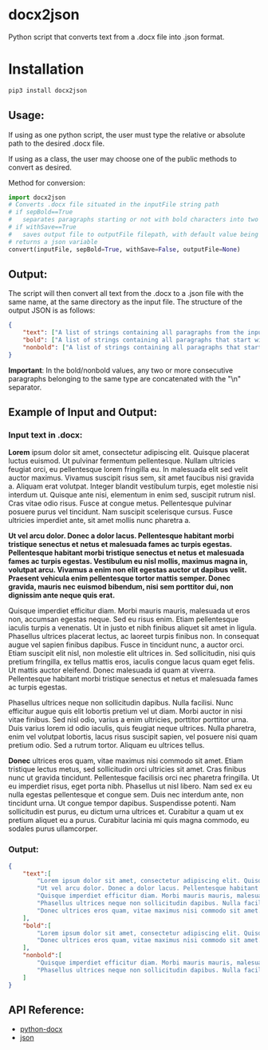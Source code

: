 # docx2json
Python script that converts text from a .docx file into .json format.

# Installation
```bash
pip3 install docx2json
```

## Usage:
If using as one python script, the user must type the relative or absolute path to the desired .docx file.

If using as a class, the user may choose one of the public methods to convert as desired.

Method for conversion:
```python
import docx2json
# Converts .docx file situated in the inputFile string path
# if sepBold==True
#	separates paragraphs starting or not with bold characters into two lists: "bold", "nonbold"
# if withSave==True
# 	saves output file to outputFile filepath, with default value being at the same location as the input file inputFile
# returns a json variable
convert(inputFile, sepBold=True, withSave=False, outputFile=None)
```

## Output:
The script will then convert all text from the .docx to a .json file with the same name, at the same directory as the input file. The structure of the output JSON is as follows:
```json
{
	"text": ["A list of strings containing all paragraphs from the input file.", "..."],
	"bold": ["A list of strings containing all paragraphs that start with bold characters.", "..."],
	"nonbold": ["A list of strings containing all paragraphs that start with non-bold characters.", "..."]
}
```

**Important**: In the bold/nonbold values, any two or more consecutive paragraphs belonging to the same type are concatenated with the "\n" separator.

## Example of Input and Output:
### Input text in .docx:

**Lorem** ipsum dolor sit amet, consectetur adipiscing elit. Quisque placerat luctus euismod. Ut pulvinar fermentum pellentesque. Nullam ultricies feugiat orci, eu pellentesque lorem fringilla eu. In malesuada elit sed velit auctor maximus. Vivamus suscipit risus sem, sit amet faucibus nisi gravida a. Aliquam erat volutpat. Integer blandit vestibulum turpis, eget molestie nisi interdum ut. Quisque ante nisi, elementum in enim sed, suscipit rutrum nisl. Cras vitae odio risus. Fusce at congue metus. Pellentesque pulvinar posuere purus vel tincidunt. Nam suscipit scelerisque cursus. Fusce ultricies imperdiet ante, sit amet mollis nunc pharetra a.

**Ut vel arcu dolor. Donec a dolor lacus. Pellentesque habitant morbi tristique senectus et netus et malesuada fames ac turpis egestas. Pellentesque habitant morbi tristique senectus et netus et malesuada fames ac turpis egestas. Vestibulum eu nisl mollis, maximus magna in, volutpat arcu. Vivamus a enim non elit egestas auctor ut dapibus velit. Praesent vehicula enim pellentesque tortor mattis semper. Donec gravida, mauris nec euismod bibendum, nisi sem porttitor dui, non dignissim ante neque quis erat.**

Quisque imperdiet efficitur diam. Morbi mauris mauris, malesuada ut eros non, accumsan egestas neque. Sed eu risus enim. Etiam pellentesque iaculis turpis a venenatis. Ut in justo et nibh finibus aliquet sit amet in ligula. Phasellus ultrices placerat lectus, ac laoreet turpis finibus non. In consequat augue vel sapien finibus dapibus. Fusce in tincidunt nunc, a auctor orci. Etiam suscipit elit nisl, non molestie elit ultrices in. Sed sollicitudin, nisi quis pretium fringilla, ex tellus mattis eros, iaculis congue lacus quam eget felis. Ut mattis auctor eleifend. Donec malesuada id quam at viverra. Pellentesque habitant morbi tristique senectus et netus et malesuada fames ac turpis egestas.

Phasellus ultrices neque non sollicitudin dapibus. Nulla facilisi. Nunc efficitur augue quis elit lobortis pretium vel ut diam. Morbi auctor in nisi vitae finibus. Sed nisl odio, varius a enim ultricies, porttitor porttitor urna. Duis varius lorem id odio iaculis, quis feugiat neque ultrices. Nulla pharetra, enim vel volutpat lobortis, lacus risus suscipit sapien, vel posuere nisi quam pretium odio. Sed a rutrum tortor. Aliquam eu ultrices tellus.

**Donec** ultrices eros quam, vitae maximus nisi commodo sit amet. Etiam tristique lectus metus, sed sollicitudin orci ultricies sit amet. Cras finibus nunc ut gravida tincidunt. Pellentesque facilisis orci nec pharetra fringilla. Ut eu imperdiet risus, eget porta nibh. Phasellus ut nisl libero. Nam sed ex eu nulla egestas pellentesque et congue sem. Duis nec interdum ante, non tincidunt urna. Ut congue tempor dapibus. Suspendisse potenti. Nam sollicitudin est purus, eu dictum urna ultrices et. Curabitur a quam ut ex pretium aliquet eu a purus. Curabitur lacinia mi quis magna commodo, eu sodales purus ullamcorper.

### Output:

```json
{
	"text":[
		"Lorem ipsum dolor sit amet, consectetur adipiscing elit. Quisque placerat luctus euismod. Ut pulvinar fermentum pellentesque. Nullam ultricies feugiat orci, eu pellentesque lorem fringilla eu. In malesuada elit sed velit auctor maximus. Vivamus suscipit risus sem, sit amet faucibus nisi gravida a. Aliquam erat volutpat. Integer blandit vestibulum turpis, eget molestie nisi interdum ut. Quisque ante nisi, elementum in enim sed, suscipit rutrum nisl. Cras vitae odio risus. Fusce at congue metus. Pellentesque pulvinar posuere purus vel tincidunt. Nam suscipit scelerisque cursus. Fusce ultricies imperdiet ante, sit amet mollis nunc pharetra a.",
		"Ut vel arcu dolor. Donec a dolor lacus. Pellentesque habitant morbi tristique senectus et netus et malesuada fames ac turpis egestas. Pellentesque habitant morbi tristique senectus et netus et malesuada fames ac turpis egestas. Vestibulum eu nisl mollis, maximus magna in, volutpat arcu. Vivamus a enim non elit egestas auctor ut dapibus velit. Praesent vehicula enim pellentesque tortor mattis semper. Donec gravida, mauris nec euismod bibendum, nisi sem porttitor dui, non dignissim ante neque quis erat.",
		"Quisque imperdiet efficitur diam. Morbi mauris mauris, malesuada ut eros non, accumsan egestas neque. Sed eu risus enim. Etiam pellentesque iaculis turpis a venenatis. Ut in justo et nibh finibus aliquet sit amet in ligula. Phasellus ultrices placerat lectus, ac laoreet turpis finibus non. In consequat augue vel sapien finibus dapibus. Fusce in tincidunt nunc, a auctor orci. Etiam suscipit elit nisl, non molestie elit ultrices in. Sed sollicitudin, nisi quis pretium fringilla, ex tellus mattis eros, iaculis congue lacus quam eget felis. Ut mattis auctor eleifend. Donec malesuada id quam at viverra. Pellentesque habitant morbi tristique senectus et netus et malesuada fames ac turpis egestas.",
		"Phasellus ultrices neque non sollicitudin dapibus. Nulla facilisi. Nunc efficitur augue quis elit lobortis pretium vel ut diam. Morbi auctor in nisi vitae finibus. Sed nisl odio, varius a enim ultricies, porttitor porttitor urna. Duis varius lorem id odio iaculis, quis feugiat neque ultrices. Nulla pharetra, enim vel volutpat lobortis, lacus risus suscipit sapien, vel posuere nisi quam pretium odio. Sed a rutrum tortor. Aliquam eu ultrices tellus.",
		"Donec ultrices eros quam, vitae maximus nisi commodo sit amet. Etiam tristique lectus metus, sed sollicitudin orci ultricies sit amet. Cras finibus nunc ut gravida tincidunt. Pellentesque facilisis orci nec pharetra fringilla. Ut eu imperdiet risus, eget porta nibh. Phasellus ut nisl libero. Nam sed ex eu nulla egestas pellentesque et congue sem. Duis nec interdum ante, non tincidunt urna. Ut congue tempor dapibus. Suspendisse potenti. Nam sollicitudin est purus, eu dictum urna ultrices et. Curabitur a quam ut ex pretium aliquet eu a purus. Curabitur lacinia mi quis magna commodo, eu sodales purus ullamcorper.",
	],
	"bold":[
		"Lorem ipsum dolor sit amet, consectetur adipiscing elit. Quisque placerat luctus euismod. Ut pulvinar fermentum pellentesque. Nullam ultricies feugiat orci, eu pellentesque lorem fringilla eu. In malesuada elit sed velit auctor maximus. Vivamus suscipit risus sem, sit amet faucibus nisi gravida a. Aliquam erat volutpat. Integer blandit vestibulum turpis, eget molestie nisi interdum ut. Quisque ante nisi, elementum in enim sed, suscipit rutrum nisl. Cras vitae odio risus. Fusce at congue metus. Pellentesque pulvinar posuere purus vel tincidunt. Nam suscipit scelerisque cursus. Fusce ultricies imperdiet ante, sit amet mollis nunc pharetra a.\nUt vel arcu dolor. Donec a dolor lacus. Pellentesque habitant morbi tristique senectus et netus et malesuada fames ac turpis egestas. Pellentesque habitant morbi tristique senectus et netus et malesuada fames ac turpis egestas. Vestibulum eu nisl mollis, maximus magna in, volutpat arcu. Vivamus a enim non elit egestas auctor ut dapibus velit. Praesent vehicula enim pellentesque tortor mattis semper. Donec gravida, mauris nec euismod bibendum, nisi sem porttitor dui, non dignissim ante neque quis erat.",
		"Donec ultrices eros quam, vitae maximus nisi commodo sit amet. Etiam tristique lectus metus, sed sollicitudin orci ultricies sit amet. Cras finibus nunc ut gravida tincidunt. Pellentesque facilisis orci nec pharetra fringilla. Ut eu imperdiet risus, eget porta nibh. Phasellus ut nisl libero. Nam sed ex eu nulla egestas pellentesque et congue sem. Duis nec interdum ante, non tincidunt urna. Ut congue tempor dapibus. Suspendisse potenti. Nam sollicitudin est purus, eu dictum urna ultrices et. Curabitur a quam ut ex pretium aliquet eu a purus. Curabitur lacinia mi quis magna commodo, eu sodales purus ullamcorper.",
	],
	"nonbold":[
		"Quisque imperdiet efficitur diam. Morbi mauris mauris, malesuada ut eros non, accumsan egestas neque. Sed eu risus enim. Etiam pellentesque iaculis turpis a venenatis. Ut in justo et nibh finibus aliquet sit amet in ligula. Phasellus ultrices placerat lectus, ac laoreet turpis finibus non. In consequat augue vel sapien finibus dapibus. Fusce in tincidunt nunc, a auctor orci. Etiam suscipit elit nisl, non molestie elit ultrices in. Sed sollicitudin, nisi quis pretium fringilla, ex tellus mattis eros, iaculis congue lacus quam eget felis. Ut mattis auctor eleifend. Donec malesuada id quam at viverra. Pellentesque habitant morbi tristique senectus et netus et malesuada fames ac turpis egestas.",
		"Phasellus ultrices neque non sollicitudin dapibus. Nulla facilisi. Nunc efficitur augue quis elit lobortis pretium vel ut diam. Morbi auctor in nisi vitae finibus. Sed nisl odio, varius a enim ultricies, porttitor porttitor urna. Duis varius lorem id odio iaculis, quis feugiat neque ultrices. Nulla pharetra, enim vel volutpat lobortis, lacus risus suscipit sapien, vel posuere nisi quam pretium odio. Sed a rutrum tortor. Aliquam eu ultrices tellus.",
	]
}
```


## API Reference:
* [python-docx](https://github.com/python-openxml/python-docx "python-docx")
* [json](https://docs.python.org/3/library/json.html "python-json")
